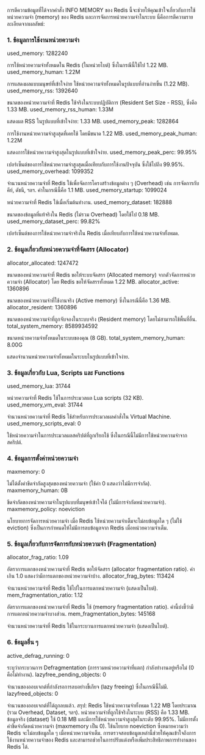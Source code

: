การตีความข้อมูลที่ได้จากคำสั่ง INFO MEMORY ของ Redis นี้จะช่วยให้คุณเข้าใจเกี่ยวกับการใช้หน่วยความจำ (memory) ของ Redis และการจัดการหน่วยความจำในระบบ นี่คือการตีความรายละเอียดจากผลลัพธ์:

### 1. ข้อมูลการใช้งานหน่วยความจำ
used_memory: 1282240

การใช้หน่วยความจำทั้งหมดใน Redis (ในหน่วยไบต์) ซึ่งในกรณีนี้ใช้ไป 1.22 MB.
used_memory_human: 1.22M

การแสดงผลแบบมนุษย์ที่เข้าใจง่าย ใช้หน่วยความจำทั้งหมดในรูปแบบที่อ่านง่ายขึ้น (1.22 MB).
used_memory_rss: 1392640

ขนาดของหน่วยความจำที่ Redis ใช้จริงในระบบปฏิบัติการ (Resident Set Size - RSS), ซึ่งคือ 1.33 MB.
used_memory_rss_human: 1.33M

แสดงผล RSS ในรูปแบบที่เข้าใจง่าย: 1.33 MB.
used_memory_peak: 1282864

การใช้งานหน่วยความจำสูงสุดที่เคยใช้ โดยมีขนาด 1.22 MB.
used_memory_peak_human: 1.22M

แสดงการใช้หน่วยความจำสูงสุดในรูปแบบที่เข้าใจง่าย.
used_memory_peak_perc: 99.95%

เปอร์เซ็นต์ของการใช้หน่วยความจำสูงสุดเมื่อเทียบกับการใช้งานปัจจุบัน ซึ่งใช้ไปถึง 99.95%.
used_memory_overhead: 1099352

จำนวนหน่วยความจำที่ Redis ใช้เพื่อจัดการโครงสร้างข้อมูลต่าง ๆ (Overhead) เช่น การจัดการกับคีย์, ดัชนี, ฯลฯ. ค่าในกรณีนี้คือ 1.1 MB.
used_memory_startup: 1099024

หน่วยความจำที่ Redis ใช้เมื่อเริ่มต้นทำงาน.
used_memory_dataset: 182888

ขนาดของข้อมูลที่แท้จริงใน Redis (ไม่รวม Overhead) โดยใช้ไป 0.18 MB.
used_memory_dataset_perc: 99.82%

เปอร์เซ็นต์ของการใช้หน่วยความจำจริงใน Redis เมื่อเทียบกับการใช้หน่วยความจำทั้งหมด.
### 2. ข้อมูลเกี่ยวกับหน่วยความจำที่จัดสรร (Allocator)
allocator_allocated: 1247472

ขนาดของหน่วยความจำที่ Redis ขอให้ระบบจัดสรร (Allocated memory) จากตัวจัดการหน่วยความจำ (Allocator) โดย Redis ขอให้จัดสรรทั้งหมด 1.22 MB.
allocator_active: 1360896

ขนาดของหน่วยความจำที่ใช้งานจริง (Active memory) ซึ่งในกรณีนี้คือ 1.36 MB.
allocator_resident: 1360896

ขนาดของหน่วยความจำที่ถูกจับจองในระบบจริง (Resident memory) โดยไม่สามารถใช้พื้นที่อื่น.
total_system_memory: 8589934592

ขนาดหน่วยความจำทั้งหมดในระบบของคุณ (8 GB).
total_system_memory_human: 8.00G

แสดงจำนวนหน่วยความจำทั้งหมดในระบบในรูปแบบที่เข้าใจง่าย.
### 3. ข้อมูลเกี่ยวกับ Lua, Scripts และ Functions
used_memory_lua: 31744

หน่วยความจำที่ Redis ใช้ในการประมวลผล Lua scripts (32 KB).
used_memory_vm_eval: 31744

จำนวนหน่วยความจำที่ Redis ใช้สำหรับการประมวลผลคำสั่งใน Virtual Machine.
used_memory_scripts_eval: 0

ใช้หน่วยความจำในการประมวลผลสคริปต์ที่ถูกเรียกใช้ ซึ่งในกรณีนี้ไม่มีการใช้หน่วยความจำจากสคริปต์.
### 4. ข้อมูลการตั้งค่าหน่วยความจำ
maxmemory: 0

ไม่ได้ตั้งค่าขีดจำกัดสูงสุดของหน่วยความจำ (ใช้ค่า 0 แสดงว่าไม่มีการจำกัด).
maxmemory_human: 0B

ขีดจำกัดของหน่วยความจำในรูปแบบที่มนุษย์เข้าใจได้ (ไม่มีการจำกัดหน่วยความจำ).
maxmemory_policy: noeviction

นโยบายการจัดการหน่วยความจำ เมื่อ Redis ใช้หน่วยความจำเต็มจะไม่ลบข้อมูลใด ๆ (ไม่ใช้ eviction) ซึ่งเป็นการกำหนดให้ไม่มีการลบข้อมูลจาก Redis เมื่อหน่วยความจำเต็ม.
### 5. ข้อมูลเกี่ยวกับการจัดการกับหน่วยความจำ (Fragmentation)
allocator_frag_ratio: 1.09

อัตราการแตกของหน่วยความจำที่ Redis ขอให้จัดสรร (allocator fragmentation ratio). ค่าเกิน 1.0 แสดงว่ามีการแตกของหน่วยความจำบ้าง.
allocator_frag_bytes: 113424

จำนวนหน่วยความจำที่ Redis ใช้ไปในการแตกหน่วยความจำ (แสดงเป็นไบต์).
mem_fragmentation_ratio: 1.12

อัตราการแตกของหน่วยความจำที่ Redis ใช้ (memory fragmentation ratio). ค่านี้บ่งชี้ว่ามีการแตกหน่วยความจำบางส่วน.
mem_fragmentation_bytes: 145168

จำนวนหน่วยความจำที่ Redis ใช้ในกระบวนการแตกหน่วยความจำ (แสดงเป็นไบต์).
### 6. ข้อมูลอื่น ๆ
active_defrag_running: 0

ระบุว่ากระบวนการ Defragmentation (การรวมหน่วยความจำที่แตก) กำลังทำงานอยู่หรือไม่ (0 คือไม่ทำงาน).
lazyfree_pending_objects: 0

จำนวนของออบเจกต์ที่กำลังรอการลบอย่างขี้เกียจ (lazy freeing) ซึ่งในกรณีนี้ไม่มี.
lazyfreed_objects: 0

จำนวนของออบเจกต์ที่ได้ถูกลบแล้ว.
สรุป:
Redis ใช้หน่วยความจำทั้งหมด 1.22 MB โดยประมาณ (รวม Overhead, Dataset, ฯลฯ).
หน่วยความจำที่ถูกใช้จริงในระบบ (RSS) คือ 1.33 MB.
ข้อมูลจริง (dataset) ใช้ 0.18 MB และมีการใช้หน่วยความจำสูงสุดในระดับ 99.95%.
ไม่มีการตั้งค่าขีดจำกัดหน่วยความจำ (maxmemory เป็น 0).
ใช้นโยบาย noeviction ซึ่งหมายความว่า Redis จะไม่ลบข้อมูลใด ๆ เมื่อหน่วยความจำเต็ม.
การตรวจสอบข้อมูลเหล่านี้ช่วยให้คุณเข้าใจถึงการใช้งานหน่วยความจำของ Redis และสามารถช่วยในการปรับแต่งหรือเพิ่มประสิทธิภาพการทำงานของ Redis ได้.
